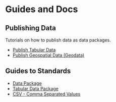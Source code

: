 # Guides and Docs

## Publishing Data

Tutorials on how to publish data as data packages.

* [Publish Tabular Data][tabular]
* [Publish Geospatial Data (Geodata)][geodata]

[tabular]: /doc/publish-tabular
[geodata]: /doc/publish-geodata

## Guides to Standards

* [Data Package][dp]
* [Tabular Data Package][tabular]
* [CSV - Comma Separated Values][csv]

[dp]: /doc/data-package
[tabular]: /doc/tabular-data-package
[csv]: /doc/csv

